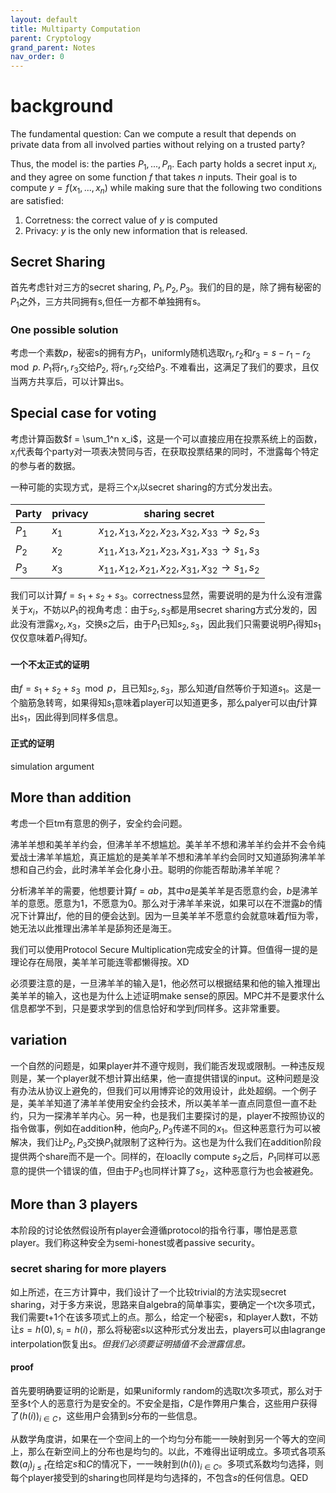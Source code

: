 ```yaml
---
layout: default
title: Multiparty Computation
parent: Cryptology
grand_parent: Notes
nav_order: 0
---
```

# background
The fundamental question: Can we compute a result that depends on private data from all involved parties without relying on a trusted party?

Thus, the model is: the parties $P_1, ..., P_n$. Each party holds a secret input $x_i$, and they agree on some function $f$ that takes $n$ inputs. Their goal is to compute $y = f(x_1,...,x_n)$ while making sure that the following two conditions are satisfied:
1. Corretness: the correct value of $y$ is computed
2. Privacy: $y$ is the only new information that is released.

## Secret Sharing
首先考虑针对三方的secret sharing, $P_1, P_2, P_3$。我们的目的是，除了拥有秘密的$P_1$之外，三方共同拥有s,但任一方都不单独拥有s。 

### One possible solution
考虑一个素数$p$，秘密s的拥有方$P_1$，uniformly随机选取$r_1,r_2$和$r_3 = s - r_1 - r_2 \mod p$. $P_1$将$r_1, r_3$交给$P_2$, 将$r_1, r_2$交给$P_3$. 不难看出，这满足了我们的要求，且仅当两方共享后，可以计算出s。

## Special case for voting
考虑计算函数$f = \sum_1^n x_i$，这是一个可以直接应用在投票系统上的函数，$x_i$代表每个party对一项表决赞同与否，在获取投票结果的同时，不泄露每个特定的参与者的数据。

一种可能的实现方式，是将三个$x_i$以secret sharing的方式分发出去。

| Party | privacy | sharing secret |
| ---- | ---- | ---- |
| $P_1$ | $x_1$ | $x_{12},x_{13},x_{22},x_{23},x_{32},x_{33} \rightarrow s_2,s_3$ |
| $P_2$ | $x_2$ | $x_{11},x_{13},x_{21},x_{23}, x_{31}, x_{33} \rightarrow s_1,s_3$ |
| $P_3$ | $x_3$ | $x_{11},x_{12},x_{21},x_{22},x_{31},x_{32} \rightarrow s_1, s_2$|

我们可以计算$f = s_1 + s_2 + s_3$。correctness显然，需要说明的是为什么没有泄露关于$x_i$，不妨以$P_1$的视角考虑：由于$s_2,s_3$都是用secret sharing方式分发的，因此没有泄露$x_2,x_3$，交换$s$之后，由于$P_1$已知$s_2,s_3$，因此我们只需要说明$P_1$得知$s_1$仅仅意味着$P_1$得知$f$。

#### 一个不太正式的证明

由$f = s_1 + s_2 + s_3 \mod p$，且已知$s_2, s_3$，那么知道$f$自然等价于知道$s_1$。这是一个脑筋急转弯，如果得知$s_1$意味着player可以知道更多，那么palyer可以由$f$计算出$s_1$，因此得到同样多信息。

#### 正式的证明

simulation argument

## More than addition

考虑一个巨tm有意思的例子，安全约会问题。

沸羊羊想和美羊羊约会，但沸羊羊不想尴尬。美羊羊不想和沸羊羊约会并不会令纯爱战士沸羊羊尴尬，真正尴尬的是美羊羊不想和沸羊羊约会同时又知道舔狗沸羊羊想和自己约会，此时沸羊羊会化身小丑。聪明的你能否帮助沸羊羊呢？

分析沸羊羊的需要，他想要计算$f = ab$，其中$a$是美羊羊是否愿意约会，$b$是沸羊羊的意愿。愿意为1，不愿意为0。那么对于沸羊羊来说，如果可以在不泄露$b$的情况下计算出$f$，他的目的便会达到。因为一旦美羊羊不愿意约会就意味着$f$恒为零，她无法以此推理出沸羊羊是舔狗还是海王。

我们可以使用Protocol Secure Multiplication完成安全的计算。但值得一提的是理论存在局限，美羊羊可能连零都懒得按。XD

必须要注意的是，一旦沸羊羊的输入是1，他必然可以根据结果和他的输入推理出美羊羊的输入，这也是为什么上述证明make sense的原因。MPC并不是要求什么信息都学不到，只是要求学到的信息恰好和学到$f$同样多。这非常重要。

## variation

一个自然的问题是，如果player并不遵守规则，我们能否发现或限制。一种违反规则是，某一个player就不想计算出结果，他一直提供错误的input。这种问题是没有办法从协议上避免的，但我们可以用博弈论的效用设计，此处超纲。一个例子是，美羊羊知道了沸羊羊使用安全约会技术，所以美羊羊一直点同意但一直不赴约，只为一探沸羊羊内心。另一种，也是我们主要探讨的是，player不按照协议的指令做事，例如在addition种，他向$P_2, P_3$传递不同的$x_1$。但这种恶意行为可以被解决，我们让$P_2, P_3$交换$P_1$就限制了这种行为。这也是为什么我们在addition阶段提供两个share而不是一个。同样的，在loaclly compute $s_2$之后，$P_1$同样可以恶意的提供一个错误的值，但由于$P_3$也同样计算了$s_2$，这种恶意行为也会被避免。

## More than 3 players

本阶段的讨论依然假设所有player会遵循protocol的指令行事，哪怕是恶意player。我们称这种安全为semi-honest或者passive security。

### secret sharing for more players

如上所述，在三方计算中，我们设计了一个比较trivial的方法实现secret sharing，对于多方来说，思路来自algebra的简单事实，要确定一个t次多项式，我们需要t+1个在该多项式上的点。那么，给定一个秘密s，和player人数t，不妨让$s = h(0), s_i = h(i)$，那么将秘密$s$以这种形式分发出去，players可以由lagrange interpolation恢复出$s$。*但我们必须要证明插值不会泄露信息。*

#### proof

首先要明确要证明的论断是，如果uniformly random的选取t次多项式，那么对于至多t个人的恶意行为是安全的。不安全是指，$C$是作弊用户集合，这些用户获得了$(h(i))_{i \in C}$，这些用户会猜到$s$分布的一些信息。

从数学角度讲，如果在一个空间上的一个均匀分布能一一映射到另一个等大的空间上，那么在新空间上的分布也是均匀的。以此，不难得出证明成立。多项式各项系数$(a_j)_{j\leq t}$在给定$s$和$C$的情况下，一一映射到$(h(i))_{i \in C}$。多项式系数均匀选择，则每个player接受到的sharing也同样是均匀选择的，不包含$s$的任何信息。QED

